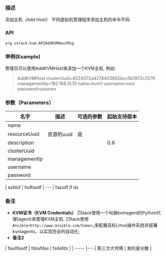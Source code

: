### 描述
添加主机（Add Host）
不同虚拟机管理程序添加主机的命令不同.

### API
`org.zstack.kvm.APIAddKVMHostMsg`

### 举例(Example)

管理员可以使用AddKVMHost来添加一个KVM主机. 例如: 

> AddKVMHost clusterUuid=8524072a4274403892bcc5b1972c2576 managementIp=192.168.10.10 name=kvm1 username=root password=passwo

### 参数（Parameters）
     
| 名字 | 描述 | 可选的参数 | 起始支持版本 |
| ---- | --- | --- | --- |
| name | | | |
| resourceUuid | 资源的uuid |是 | |
| description | | | 0.6|
| clusterUuid | | | |
| managementIp | | | |
| username | | | | 
| password |||| 



| asfdsf | fsdfasdf
| ---
| fassdf |f ds

### 备注
* **KVM证书（KVM Credentials）**
ZStack使用一个叫做kvmagent的Python代理(agent)来管理KVM主机. ZStack使用`Ansible<http://www.ansible.com/home>`_来配置目标Linux操作系统并部署kvmagents，以实现完全的自动化; 
* **备注2**



| fasdfasdf | fdsafdas | fsdafds |
| ----- |---
| 第三方大师傅 | 发的是分散 | 
